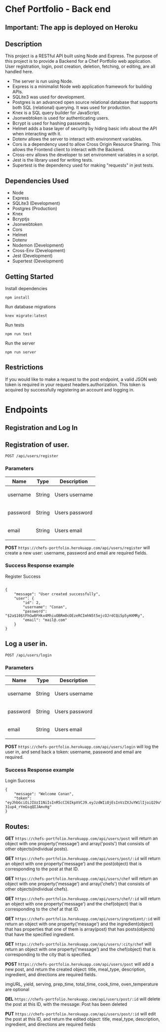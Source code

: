 # Chef Portfolio - Back end

## Important: The app is deployed on Heroku ##

## Description

This project is a RESTful API built using Node and Express. The purpose of this project is to provide a Backend for a Chef Portfolio web application. User registration, login, post creation, deletion, fetching, or editing, are all handled here.

- The server is run using Node.
- Express is a minimalist Node web application framework for building APIs.
- SQLite3 was used for development.
- Postgres is an advanced open source relational database that supports both SQL             (relational)        querying. It was used for production.
- Knex is a SQL query builder for JavaScript.
- Jsonwebtoken is used for authenticating users.
- Bcrypt is used for hashing passwords.
- Helmet adds a base layer of security by hiding basic info about the API when interacting with it.
- Dotenv allows the server to interact with environment variables.
- Cors is a dependency used to allow Cross Origin Resource Sharing. This allows the Frontend client to interact with the Backend.
- Cross-env allows the developer to set environment variables in a script.
- Jest is the library used for writing tests.
- Supertest is the dependency used for making "requests" in jest tests.

## Dependencies Used

- Node
- Express
- SQLite3 (Development)
- Postgres (Production)
- Knex
- Bcryptjs
- Jsonwebtoken
- Cors
- Helmet
- Dotenv
- Nodemon (Development)
- Cross-Env (Development)
- Jest (Development)
- Supertest (Development)


## Getting Started
Install dependencies
```
npm install
```
Run database migrations
```
knex migrate:latest
```
Run tests
```
npm run test
```
Run the server
```
npm run server
```

## Restrictions
If you would like to make a request to the post endpoint, a valid JSON web token is required in your request headers.authorization. This token is acquired by successfully registering an account and logging in.


# Endpoints

## Registration and Log In

## Registration of user.

    POST /api/users/register

### Parameters

| Name       | Type   | Description                                              |
| ---------- | ------ | -------------------------------------------------------- |
| username   | String | <p>Users username</p>                                    |
| password   | String | <p>Users password</p>                                    |
| email      | String | <p>Users email </p>                                      |

**POST** `https://chefs-portfolio.herokuapp.com/api/users/register` will create a new user: username, password and email are required fields.


### Success Response example

Register Success

```

{
    "message": "User created successfully",
    "user": {
        "id": 2,
        "username": "Conan",
        "password": "$2a$10$tFhGw0FHkx4MhiuOBRmOcOEzeRCImhN5t5ejcOJrdCQi5p5yHXMRy",
        "email": "mail@.com"
    }
}
```


## Log a user in.

    POST /api/users/login

### Parameters

| Name     | Type   | Description                |
| -------- | ------ | -------------------------- |
| username | String | <p>Users username</p>      |
| password | String | <p>Users password</p>      |
| email    | String | <p>Users email</p>         |



**POST** `https://chefs-portfolio.herokuapp.com/api/users/login` will log the user in, and send back a token: username, password and email are required.



### Success Response example

Login Success

```
{
    "message": "Welcome Conan",
    "token": "eyJhbGciOiJIUzI1NiIsInR5cCI6IkpXVCJ9.eyJzdWIiOjEsInVzZXJuYW1lIjoiQ29uYW4iLCJpYXQiOjE1NjQzMjA5NjIsImV4cCI6MTU2NDQwNzM2Mn0.jKuakswxvOglUheZGkAYdZ-31up4_rYmGsqQIJAmvHg"
}
```


## Routes:

**GET** `https://chefs-portfolio.herokuapp.com/api/users/post` will return an object with one property('message') and array('posts') that consists of other objects(individual posts).

**GET** `https://chefs-portfolio.herokuapp.com/api/users/post/:id` will return an object with one property('message') and the post(object) that is corresponding to the post at that ID.

**GET** `https://chefs-portfolio.herokuapp.com/api/users/chef` will return an object with one property('message') and array('chefs') that consists of other objects(individual chefs).

**GET** `https://chefs-portfolio.herokuapp.com/api/users/chef/:id` will return an object with one property('message') and the chef(object) that is corresponding to the chef at that ID.

**GET** `https://chefs-portfolio.herokuapp.com/api/users/ingredient/:id` will return an object with one property('message') and the ingredient(object) that has properties that one of them is array(post) that has posts(objects) that have the specified ingredient.

**GET** `https://chefs-portfolio.herokuapp.com/api/users/:city/chef` will return an object with one property('message') and the chef(object) that is corresponding to the city that is specified.

**POST** `https://chefs-portfolio.herokuapp.com/api/users/post` will add a new post, and return the created object: title, meal_type, description, ingredient, and directions are required fields.

imgURL, yield, serving, prep_time, total_time, cook_time, oven_temperature are optional

**DEL** `https://chefs-portfolio.herokuapp.com/api/users/post/:id` will delete the post at this ID, with the message: Post has been deleted

**PUT** `https://chefs-portfolio.herokuapp.com/api/users/post/:id` will edit the post at this ID, and return the edited object: title, meal_type, description, ingredient, and directions are required fields
